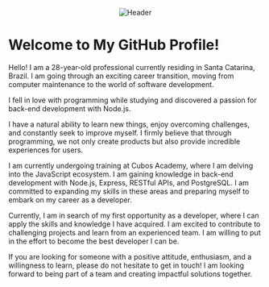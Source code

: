 
<p align="center">
  <img src="https://i.imgur.com/E2UVz8s.png" alt="Header">
</p>


# Welcome to My GitHub Profile!

Hello! I am a 28-year-old professional currently residing in Santa Catarina, Brazil. I am going through an exciting career transition, moving from computer maintenance to the world of software development.

I fell in love with programming while studying and discovered a passion for back-end development with Node.js.

I have a natural ability to learn new things, enjoy overcoming challenges, and constantly seek to improve myself. I firmly believe that through programming, we not only create products but also provide incredible experiences for users.

I am currently undergoing training at Cubos Academy, where I am delving into the JavaScript ecosystem. I am gaining knowledge in back-end development with Node.js, Express, RESTful APIs, and PostgreSQL. I am committed to expanding my skills in these areas and preparing myself to embark on my career as a developer.

Currently, I am in search of my first opportunity as a developer, where I can apply the skills and knowledge I have acquired. I am excited to contribute to challenging projects and learn from an experienced team. I am willing to put in the effort to become the best developer I can be.

If you are looking for someone with a positive attitude, enthusiasm, and a willingness to learn, please do not hesitate to get in touch! I am looking forward to being part of a team and creating impactful solutions together.
